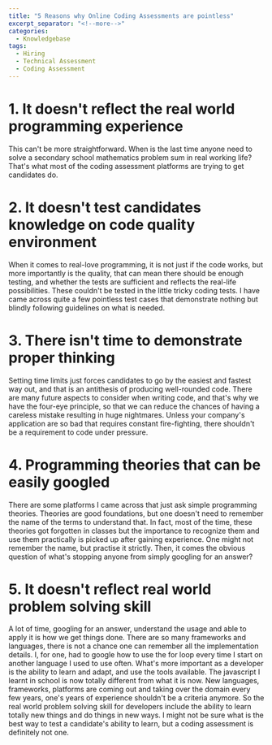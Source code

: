 ```yaml
---
title: "5 Reasons why Online Coding Assessments are pointless"
excerpt_separator: "<!--more-->"
categories:
  - Knowledgebase
tags:
  - Hiring
  - Technical Assessment
  - Coding Assessment
---
```


# 1. It doesn't reflect the real world programming experience

This can't be more straightforward. When is the last time anyone need to solve a secondary school mathematics problem sum in real working life? That's what most of the coding assessment platforms are trying to get candidates do. 

# 2. It doesn't test candidates knowledge on code quality environment

When it comes to real-love programming, it is not just if the code works, but more importantly is the quality, that can mean there should be enough testing, and whether the tests are sufficient and reflects the real-life possibilities. These couldn't be tested in the little tricky coding tests. I have came across quite a few pointless test cases that demonstrate nothing but blindly following guidelines on what is needed. 

# 3. There isn't time to demonstrate proper thinking

Setting time limits just forces candidates to go by the easiest and fastest way out, and that is an antithesis of producing well-rounded code. There are many future aspects to consider when writing code, and that's why we have the four-eye principle, so that we can reduce the chances of having a careless mistake resulting in huge nightmares. Unless your company's application are so bad that requires constant fire-fighting, there shouldn't be a requirement to code under pressure.

# 4. Programming theories that can be easily googled

There are some platforms I came across that just ask simple programming theories. Theories are good foundations, but one doesn't need to remember the name of the terms to understand that. In fact, most of the time, these theories got forgotten in classes but the importance to recognize them and use them practically is picked up after gaining experience. One might not remember the name, but practise it strictly. Then, it comes the obvious question of what's stopping anyone from simply googling for an answer?

# 5. It doesn't reflect real world problem solving skill

A lot of time, googling for an answer, understand the usage and able to apply it is how we get things done. There are so many frameworks and languages, there is not a chance one can remember all the implementation details. I, for one, had to google how to use the for loop every time I start on another language I used to use often. What's more important as a developer is the ability to learn and adapt, and use the tools available. The javascript I learnt in school is now totally different from what it is now. New languages, frameworks, platforms are coming out and taking over the domain every few years, one's years of experience shouldn't be a criteria anymore. So the real world problem solving skill for developers include the ability to learn totally new things and do things in new ways. I might not be sure what is the best way to test a candidate's ability to learn, but a coding assessment is definitely not one. 